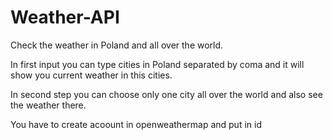 # Weather-API
Check the weather in Poland and all over the world.

In first input you can type cities in Poland separated by coma and it will show you current weather in this cities.

In second step you can choose only one city all over the world and also see the weather there.

You have to create acoount in openweathermap and put in id
